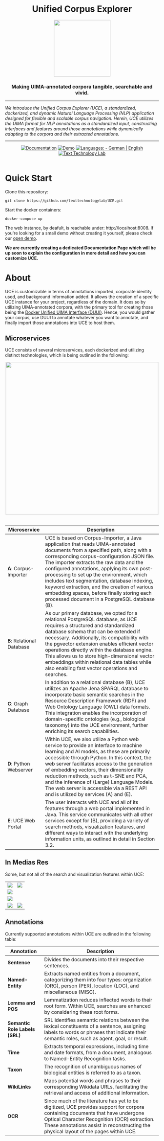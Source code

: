 <div align="center">
  <h1><b>U</b>nified <b>C</b>orpus <b>E</b>xplorer</h1>
  <img width="185px" src="https://github.com/user-attachments/assets/9540b1be-a85f-4f6d-b76a-d3b31c29e83a"/>
  <h3>Making UIMA-annotated corpora tangible, searchable and vivid.</h3>
  <hr/>
</div>
<i align="left">
  We introduce the Unified Corpus Explorer (UCE), a standardized, dockerized, and dynamic Natural Language Processing (NLP) application designed for 
  flexible and scalable corpus navigation. Herein, UCE utilizes the UIMA format for NLP annotations as a standardized input, constructing interfaces 
  and features around those annotations while dynamically adapting to the corpora and their extracted annotations.
</i>
<hr/>
<div align="center">
  <a href="#"><img src="https://img.shields.io/static/v1?label=&message=Documentation&color=blueviolet&style=for-the-badge&logo=internetarchive" alt="Documentation"></a>
  <a href="http://eval.uce.texttechnologylab.org/"><img src="https://img.shields.io/static/v1?label=&message=Demo&color=orange&style=for-the-badge&logo=abstract" alt="Demo"></a>
  <a href="#"><img src="https://img.shields.io/static/v1?label=Languages%3A&message=German|English&color=green&style=for-the-badge" alt="Languages: - German | English"></a>
  <a href="https://www.texttechnologylab.org/team/kevin-boenisch/"><img src="https://img.shields.io/static/v1?label=&message=Text+Technology+Lab&color=informational&style=for-the-badge&logo=buffer" alt="Text Technology Lab"></a>
  <!--<a href="https://ebooks.iospress.nl/doi/10.3233/FAIA230996"> <img src="https://img.shields.io/static/v1?label=Paper%3A&message=IOS+Press&color=important&style=for-the-badge&logo=adobefonts" alt="Paper: - IOS Press"></a>-->
  <br/>
  <br/>
</div>

# Quick Start

Clone this repository:

```
git clone https://github.com/texttechnologylab/UCE.git
```

Start the docker containers:

```
docker-compose up
```

The web instance, by deafult, is reachable under: http://localhost:8008. If you're looking for a small demo without creating it yourself, please check our [open demo](http://eval.uce.texttechnologylab.org/).

**We are currently creating a dedicated Documentation Page which will be up soon to explain the configuration in more detail and how you can customize UCE.**

# About

UCE is customizable in terms of annotations imported, corporate identity used, and background information added. It allows the creation of a specific UCE instance for your project, regardless of the domain. It does so by utilizing UIMA-annotated corpora, with the primary tool for creating those being the [Docker Unified UIMA Interface (DUUI)](https://github.com/texttechnologylab/DockerUnifiedUIMAInterface). Hence, you would gather your corpus, use DUUI to annotate whatever you want to annotate, and finally import those annotations into UCE to host them.

## Microservices 

UCE consists of several microservices, each dockerized and utilizing distinct technologies, which is being outlined in the following:

<div align="center">
  <img src="https://github.com/user-attachments/assets/e27f1f00-aa89-4080-a08f-ccc043245d2d" width="500px">
</div>
<br/>

| Microservice               | Description                                                                                                                                                                                                                                   |
|-----------------------|-----------------------------------------------------------------------------------------------------------------------------------------------------------------------------------------------------------------------------------------------------|
| **A**: Corpus-Importer | UCE is based on Corpus-Importer, a Java application that reads UIMA-annotated documents from a specified path, along with a corresponding corpus-configuration JSON file. The importer extracts the raw data and the configured annotations, applying its own post-processing to set up the environment, which includes text segmentation, database indexing, keyword extraction, and the creation of various embedding spaces, before finally storing each processed document in a PostgreSQL database (B). </details> |
| **B**: Relational Database | As our primary database, we opted for a relational PostgreSQL database, as UCE requires a structured and standardized database schema that can be extended if necessary. Additionally, its compatibility with the pgvector extension enables efficient vector operations directly within the database engine. This allows us to store high-dimensional vector embeddings within relational data tables while also enabling fast vector operations and searches. </details> |
| **C**: Graph Database | In addition to a relational database (B), UCE utilizes an Apache Jena SPARQL database to incorporate basic semantic searches in the Resource Description Framework (RDF) and Web Ontology Language (OWL) data formats. This integration enables the incorporation of domain-specific ontologies (e.g., biological taxonomy) into the UCE environment, further enriching its search capabilities. </details> |
| **D**: Python Webserver | Within UCE, we also utilize a Python web service to provide an interface to machine learning and AI models, as these are primarily accessible through Python. In this context, the web server facilitates access to the generation of embedding vectors, their dimensionality reduction methods, such as t-SNE and PCA, and the inference of (Large) Language Models. The web server is accessible via a REST API and is utilized by services (A) and (E). </details> |
| **E**: UCE Web Portal | The user interacts with UCE and all of its features through a web portal implemented in Java. This service communicates with all other services except for (B), providing a variety of search methods, visualization features, and different ways to interact with the underlying information units, as outlined in detail in Section 3.2. </details> |

## In Medias Res

Some, but not all of the search and visualization features within UCE:

<table>
  <tr>
    <td><img src="https://github.com/user-attachments/assets/b51db617-6041-4e38-9959-eb440f18bede" /></td>
    <td><img src="https://github.com/user-attachments/assets/7e5d6d09-b6b0-4be0-9c93-5d12b712f2fb" /></td>
  </tr>
  <tr>
    <td colspan="2"><img src="https://github.com/user-attachments/assets/c9a10b81-46f5-40e3-b78b-41b3b2edb4f1" /></td>
  </tr>
  <tr>
    <td colspan="2"><img src="https://github.com/user-attachments/assets/9c72b914-5d74-4113-8e49-4b062b25086d" /></td>
  </tr>
  <tr>
    <td><img src="https://github.com/user-attachments/assets/d42adc6f-99b8-49db-b4e5-c98961e28f4d" /></td>
    <td><img src="https://github.com/user-attachments/assets/d6188244-85b3-4fca-a18b-4ea3de020abf" /></td>
  </tr>
</table>

## Annotations

Currently supported annotations within UCE are outlined in the following table:

| **Annotation**                        | **Description**                                                                                                                                                        |
|---------------------------------------|------------------------------------------------------------------------------------------------------------------------------------------------------------------------|
| **Sentence**                          | Divides the documents into their respective sentences.                                                                                                                 |
| **Named-Entity**                      | Extracts named entities from a document, categorizing them into four types: organization (ORG), person (PER), location (LOC), and miscellaneous (MISC). |                                                  |
| **Lemma and POS**                             | Lemmatization reduces inflected words to their root form. Within UCE, searches are enhanced by considering these root forms.                                           |
| **Semantic Role Labels (SRL)**        | SRL identifies semantic relations between the lexical constituents of a sentence, assigning labels to words or phrases that indicate their semantic roles, such as agent, goal, or result. | 
| **Time**                              | Extracts temporal expressions, including time and date formats, from a document, analogous to Named-Entity Recognition tasks.                                          |
| **Taxon**                             | The recognition of unambiguous names of biological entities is referred to as a taxon.                                                                                 |
| **WikiLinks**                         | Maps potential words and phrases to their corresponding Wikidata URLs, facilitating the retrieval and access of additional information.                                |
| **OCR**                               | Since much of the literature has yet to be digitized, UCE provides support for corpora containing documents that have undergone Optical Character Recognition (OCR) extraction. These annotations assist in reconstructing the physical layout of the pages within UCE. | 

